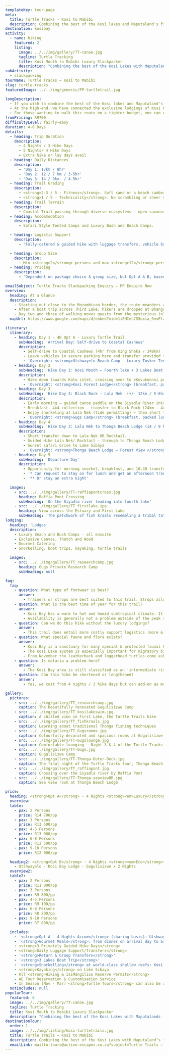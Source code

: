 ```yaml
---
templateKey: tour-page
meta:
  title: Turtle Tracks - Kosi to Mabibi
  description: Combining the best of the Kosi lakes and Maputaland's finest beaches, the turtle trails go from Kosi Mouth to Lala Nek or Mabibi. Sleep in bush and beach camps with full catering & support.
destination: kosibay
activity:
  - name: hiking
    featured: 2
    listing:
      image: ../../img/gallery/TT-canoe.jpg
      tagline: Turtle Tracking
      title: Kosi Mouth to Mabibi Luxury Slackpacker
      description: "Combining the best of the Kosi Lakes with Maputalands finest beaches, we offer 4 'Turtle Trail' Slackpacker’s. All of them start out at Kosi Mouth and finish at Lala Nek or Mabibi with snorkelling, kayaking, ocean safaris and barefoot dreams."
subActivity:
  - slackpacking
tourName: Turtle Tracks – Kosi to Mabibi
slug: turtle-tracks
featuredImage: ../../img/generic/PP-turtletrail.jpg

longDescription:
  - If you wish to combine the best of the Kosi lakes and Maputaland's finest beaches, then consider the Kosi to Mabibi 'Turtle Tracks' Trails. All options start out at Kosi Beach Camp, and thereafter, hikers can chose from a combination of accommodation options to best suite their pockets and distance aspirations.
  - At the high-end, we have connected the exclusive lodgings of Kosi Forest Lodge and Thonga to one another. Guests hike from lodge-to-lodge with a community guide, and enjoy experiences such as ocean safaris, snorkelling and kayaking.
  - For those wanting to walk this route on a tighter budget, one can change down on accom and remove the Thonga night to finish off with two nights spent at Gugs camp.
fromPricing: R9700
difficultyLevel: fairly-easy
duration: 4-6 Days
details:
  - heading: Trip Duration
    description:
      - 4 Nights / 3 Hike Days
      - 5 Nights/ 4 Hike Days
      - Extra hike or lay days avail
  - heading: Daily Distances
    description:
      - 'Day 1: 17km / 8hr'
      - 'Day 2: 12 / 7 km / 3-5hr'
      - 'Day 3: 14 / 9km  / 4-5hr'
  - heading: Trail Grading
    description:
      - <strong>2-3 / 5 - Fitness</strong>. Soft sand or a beach camber can make it harder-going in places.
      - <strong>1 / 5 - Technicality</strong>. No scrambling or sheer sections.
  - heading: Trail Terrain
    description:
      - Coastal Trail passing through diverse ecosystems – open savannah, wetlands, coastal dune and fern forests, shallow lake crossings, and golden miles of sandy beach
  - heading: Accommodation
    description:
      - Safari Style Tented Camps and Luxury Bush and Beach Camps.

  - heading: Logistic Support
    description:
      - 'Fully-catered & guided hike with luggage transfers, vehicle back-up, 3 Lakes boat-trip, snorkelling and end-point transfers all included.'

  - heading: Group Size
    description:
      - Min <strong>2</strong> persons and max <strong>12</strong> persons
  - heading: Pricing
    description:
      - 'Dependent on package choice & group size, but Opt A & B, based on a group of 6-8 persons: <strong>R8,200 - R12,500/pp/sharing</strong>'

emailSubject: Turtle Tracks Slackpacking Enquiry – PP Enquire Now
overview:
  heading: At a Glance
  description:
    - Starting out close to the Mozambican border, the route meanders along the top of the iSimangaliso Wetland Park, a UNESCO World Heritage Site comprising 3280km2 of natural ecosystems. After snorkelling between colourful sealife in the crystalline aquarium of Kosi Mouth, hikers leave Kosi Bay to walk through coastal savannah with a view of the giant fish traps curling far below like an ancient tribal tattoo. The hills are a mixture of water berry trees, monkey apples with their bright green cricket ball sized fruits, and giant flat crown acacias.
    - After a boat trip across Third Lake, hikers are dropped at Bhanga Nek and from here it’s an adventurous walk along sandy pathways, dropping in and out of rural villages, pockets of indigenous bushveld, and small cultivated gardens before the landscape changes once again. The giant Raffia Palms that the area is famous for tower overhead, and views of the tannin coloured Fourth Lake (Amanzamnyama) are visible from the dense forest.
    - Day two and three of walking moves guests from the mysterious inland pathways of the lake systems to the beautiful wide open beaches further south. Beaches such as Black Rock and Lala Nek are picture-book wedges of white sand, edged by snorkeling paradise.
  mapUrl: https://www.google.com/maps/d/embed?mid=1iEHIeL7S5qxia_9nvPla-6u6wem7i1Ab&usp=en

itinerary:
  itinerary:
    - heading: Day 1 - 4N Opt A - Luxury Turtle Trail
      subHeading: 'Arrival Day: Self-drive to Coastal Cashews'
      description:
        - Self-drive to Coastal Cashews (4hr from King Shaka / 348km)
        - Leave vehicles in secure parking here and transfer provided through to Utsh Beach Camp (+/- 1hr transfer)
        - 'Overnight: <strong>Utshwayelo Beach Camp - Luxury Tusker Tents</strong> (Dinner)'
    - heading: Day 2
      subHeading: 'Hike Day 1: Kosi Mouth – Fourth lake + 3 Lakes Boat trip  (17km hiking + 12 km boat-trip/ 8hrs)'
      description:
        - Hike down towards Kalu inlet, crossing over to eKovukennni peninsula (5km). Boat collection at 1st lake – Ekovukenni side. Enjoy 3 lakes boat trip – with opportunity to snorkel in the channels. Drop off at Bhanga nek – hike along 3rd lake shoreline & through some villages to Siyadla River – 4th Lake. Cross over by Raffia Pont & then hike through to Kosi forest Lodge
        - 'Overnight: <strong>Kosi Forest Lodge</strong> (breakfast, packed lunch & dinner)'
    - heading: Day 3
      subHeading: 'Hike Day 2: Black Rock – Lala Nek  (+/- 12km / 5-6hr total time)'
      description:
        - Early morning – guided canoe paddle on the Siyadla River into 4th lake.
        - Breakfast. 4x4 collection – transfer to Black Rock (24km – 4x4 tracks). Guided Hike Black Rock – Lala Nek (12km).
        - Enjoy snorkeling at Lala Nek (tide permitting) – then short transfer up to Gugs Camp.
        - 'Overnight: <strong>Gugs Camp</strong> (breakfast, packed lunch & dinner)'
    - heading: Day 4
      subHeading: 'Hike Day 3: Lala Nek to Thonga Beach Lodge (14 / 9 km)'
      description:
        - Short transfer down to Lala Nek OR Rocktail.
        - Guided Hike Lala Nek/ Rocktail – through to Thonga Beach Lodge.
        - Sunset safari drive to Lake Sibaya
        - 'Overnight: <strong>Thonga Beach Lodge – Forest View </strong> (breakfast, packed lunch & dinner)'
    - heading: Day 5
      subHeading: 'Departure Day'
      description:
        - Opportunity for morning snorkel, breakfast, and 10.30 transfer out to Coastal Cashews (40min).
        - '* Can request to stay on for lunch and get an afternoon transfer - extra R200/pp for transfer + lunch if did not receive on arrival day.'
        - '** Or stay an extra night'

  images:
    - src: ../../img/gallery/TT-raffiapontcross.jpg
      heading: Raffia Pont Crossing
      subHeading: 'On the Siyadla river leading into fourth lake'
    - src: ../../img/gallery/TT_firstlake.jpg
      heading: View across the Estuary and First Lake
      subHeading: 'The patchwork of fish kraals resembling a tribal tattoo'
lodging:
  heading: 'Lodges'
  description:
    - Luxury Beach and Bush Camps - all ensuite
    - Exclusive Canvas, Thatch and Wood
    - Gourmet Catering
    - Snorkelling, boat trips, kayaking, turtle trails

  images:
    - src: ../../img/gallery/TT_researchcamp.jpg
      heading: Gugs Private Research Camp
      subHeading: null

faq:
  faq:
    - question: What type of footwear is best?
      answer:
        - Trainers or strops are best suited to this trail. Strops allows sand to pass through and are great for the estuary crossings, but can cause chaffe when wet. With lightweight tekkies/trainers - just check that they have a solid liner under the upper mesh otherwise sand comes in from the top. Or wear lycra trail running gaiters to prevent sand from getting into the shoe.
    - question: What is the best time of year for this trail?
      answer:
        - Kosi Bay has a warm to hot and humid subtropical climate. It has an average yearly rainfall of 980 mm with rain occurring primarily during summer from Oct to March, with the most rain from Feb to March. May through to November provides the most pleasant hiking temps, but if seeing the turtles is a high priority, then you should plan your hike for Nov - end of March.
        - Availability is generally not a problem outside of the peak school holiday periods.
    - question: Can we do this hike without the luxury lodgings?
      answer:
        - This trail does entail more costly support logistics (more & longer transfers, guide support etc) but it is possible to use some more budget lodging alternatives, and finish at Gugs camp where 2 nights can be spent but the full trail can be hiked down to Mabibi - see Opt D Eco trail
    - question: What special fauna and flora exists?
      answer:
        - Kosi Bay is a sanctuary for many special & protected faunal & floral species. From the ancient Cycads to the most southerly grove of the giant Raffia Palm (whose fronds /leaves are the longest of any plant species in the world) on which the rare fruit-eating Palm-nut vulture depends.
        - The Kosi Lake system is especially important for migratory birds such as the Greater & Lesser Flamingos and Ospreys. The protected lakes provide an important nursery function & supports some of the largest populations of 8 fish species that are listed in the Red Data book for threatened or vulnerable species.
        - From November the leatherback and loggerhead turtles come ashore to lay their eggs, and from about December, the young start to hatch and run the gauntlet down to the ocean.
    - question: Is malaria a problem here?
      answer:
        - The Kosi Bay area is still classified as an 'intermediate risk' area according to the Health Department but if you ask the lodges they will tell you this is very outdated. I would only take prophylactics if you are a high risk candidate (pregnant, elderly). Almost all of our hikers dont take, and we have never had a case of malaria reported.
    - question: Can this hike be shortened or lengthened?
      answer:
        - Yes, we cost from 4 nights / 3 hike days but can add-on as many extra hike or lay days as you request. We do recomend a minimum of 4 nights for these trips though.

gallery:
  pictures:
    - src: ../../img/gallery/TT_researchcamp.jpg
      caption: The beautifully renovated Gugulisizwe Camp
    - src: ../../img/gallery/TT_kosilakeswim.jpg
      caption: A chilled vino in First Lake, the Turtle Trails hike
    - src: ../../img/gallery/TT_fishkraals.jpg
      caption: Learning about traditional Thonga fishing techniques
    - src: ../../img/gallery/TT_Gugsrooms.jpg
      caption: Colourfully decorated and spacious rooms at Gugulisizwe Camp – Night 3 of the Turtle Tracks trail.
    - src: ../../img/gallery/TT-Gugslounge.jpg
      caption: Comfortable lounging – Night 3 & 4 of the Turtle Tracks tour.
    - src: ../../img/gallery/TT-Gugs.jpg
      caption: Gugulisizwe Camp
    - src: ../../img/gallery/TT-Thonga-Outer-Deck.jpg
      caption: The final night of the Turtle Tracks tour, Thonga Beach Lodge – pure barefoot luxury.
    - src: ../../img/gallery/TT_raffiapont.jpg
      caption: Crossing over the Siyadla river by Raffia Pont
    - src: ../../img/gallery/TT-Thonga-seaviewBR.jpg
      caption: Sea view room at Thonga Beach Lodge

price:
  heading: <strong>Opt A</strong> - 4 Nights <strong><em>Luxury</strong></em> (Utshwayelo - Kosi Forest Lodge - Gugulisizwe - Thonga Beach Lodge)
  overview:
  table:
    - pax: 2 Persons
      price: R14 700/pp
    - pax: 3 Persons
      price: R13 500/pp
    - pax: 4-5 Persons
      price: R13 000/pp
    - pax: 6-8 Persons
      price: R12 500/pp
    - pax: 9-10 Persons
      price: R12 000/pp

  heading2: <strong>Opt B</strong> - 4 Nights <strong><em>Eco</strong></em>
    - Utshwayelo - Kosi Bay Lodge - Gugulisizwe x 2 Nights
  overview2:
  table2:
    - pax: 2 Persons
      price: R11 000/pp
    - pax: 3 Persons
      price: R9 800/pp
    - pax: 4-5 Persons
      price: R9 100/pp
    - pax: 6-8 Persons
      price: R8 200/pp
    - pax: 9-10 Persons
      price: R7 800/pp

  includes:
    - '<strong>Opt A - 4 Nights Accom</strong> (sharing basis): Utshwayelo Beach Camp, Kosi Forest Lodge, Gugulisizwe, Thonga Beach Lodge'
    - '<strong>Gourmet Meals</strong>: from dinner on arrival day to breakfast on departure day (4 Dinners, 4 Breakfasts, 3 Trail lunches)'
    - <strong>3 Privately Guided Hike Days</strong>
    - <strong>Daily Luggage Support/Transfers</strong>
    - '<strong>Return & Group Transfers</strong>'
    - '<strong>3 Lakes Boat Trip</strong>'
    - '<strong>Snorkelling</strong> at world-class shallow reefs: Kosi Bay Mouth, Lala Nek, Hully Point'
    - <strong>Kayaking</strong> on Lake Sibaya
    - All <strong>Hiking & IsiMangiliso Reserve Permits</strong>
    - AE Tour Reservation & Customisation Service
    - In Season (Nov - Mar) <strong>Turtle Tours</strong> can also be arranged
  notIncludes: null
popularTour:
  featured: 6
  image: ../../img/gallery/TT-canoe.jpg
  tagline: Turtle Tracking
  title: Kosi Mouth to Mabibi Luxury Slackpacker
  description: "Combining the best of the Kosi Lakes with Maputalands finest beaches, we offer 4 'Turtle Trail' Slackpacker’s. All of them start out at Kosi Mouth and finish at Lala Nek or Mabibi with snorkelling, kayaking, ocean safaris and barefoot dreams."
destinationTour:
  order: 1
  image: ../../img/listing/kosi-turtletrails.jpg
  title: Turtle Trails – Kosi to Mabibi
  description: Combining the best of the Kosi Lakes with Maputaland’s finest beaches, we offer four 'Turtle Trail' hikes. All of them start at the lodge closest to Kosi Mouth, crossing third lake by boat, and finish near Mabibi. It is the trail to consider if world-class snorkelling and beach time comes top of your priority list. To end with the ultimate in barefoot luxury, look no further than a final night at Thonga Beach Lodge.
  emailLink: mailto:tours@active-escapes.co.za?subject=Turtle Trails – Kosi Destination Listing
---
```

